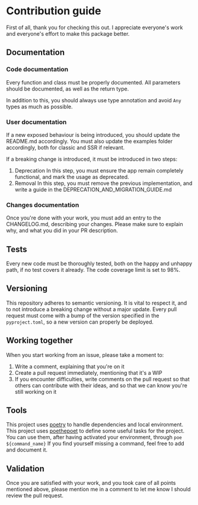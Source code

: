 # Contribution guide

First of all, thank you for checking this out.
I appreciate everyone's work and everyone's effort to make this package better.

## Documentation

### Code documentation
Every function and class must be properly documented.
All parameters should be documented, as well as the return type.

In addition to this, you should always use type annotation and 
avoid `Any` types as much as possible.

### User documentation
If a new exposed behaviour is being introduced, you should update the README.md
accordingly.
You must also update the examples folder accordingly, both for classic and SSR if relevant.


If a breaking change is introduced, it must be introduced in two steps:
1. Deprecation
  In this step, you must ensure the app remain completely functional, and mark the 
  usage as deprecated.
2. Removal
  In this step, you must remove the previous implementation, and write a guide in the 
  DEPRECATION_AND_MIGRATION_GUIDE.md

### Changes documentation
Once you're done with your work, you must add an entry to the CHANGELOG.md, describing 
your changes.
Please make sure to explain why, and what you did in your PR description.

## Tests

Every new code must be thoroughly tested, both on the happy and unhappy path, 
if no test covers it already.
The code coverage limit is set to 98%.


## Versioning

This repository adheres to semantic versioning. 
It is vital to respect it, and to not introduce a breaking change without a major update.
Every pull request must come with a bump of the version specified in the `pyproject.toml`,
so a new version can properly be deployed.

## Working together

When you start working from an issue, please take a moment to:
1. Write a comment, explaining that you're on it
2. Create a pull request immediately, mentioning that it's a WIP
3. If you encounter difficulties, write comments on the pull request so that
others can contribute with their ideas, and so that we can know you're still working on it


## Tools

This project uses [poetry](https://python-poetry.org/docs/) to handle dependencies and local environment.
This project uses [poethepoet](https://poethepoet.natn.io/index.html) to define some useful tasks for the project.
You can use them, after having activated your environment, through `poe ${command_name}`
If you find yourself missing a command, feel free to add and document it.

## Validation

Once you are satisfied with your work, and you took care of all points mentioned above,
please mention me in a comment to let me know I should review the pull request.

